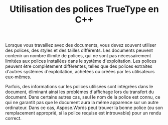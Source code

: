 ﻿---
title: Utilisation des polices TrueType en C++
second_title: Aspose.Words pour C++
articleTitle: Utilisation des polices TrueType
linktitle: Utilisation des polices TrueType
description: "Aspose.Words pour C++ peut trouver la bonne police ou son remplacement approprié pour un rendu correct du document. Cela garantit que la différence entre le document affiché et l'original est minimale lorsqu'il n'y a pas assez d'informations sur une police."
type: docs
weight: 20
url: /fr/cpp/using-truetype-fonts/
---

Lorsque vous travaillez avec des documents, vous devez souvent utiliser des polices, des styles et des tailles différents. Les documents peuvent contenir un nombre illimité de polices, qui ne sont pas nécessairement limitées aux polices installées dans le système d'exploitation. Les polices peuvent être complètement différentes, telles que des polices extraites d'autres systèmes d'exploitation, achetées ou créées par les utilisateurs eux-mêmes.

Parfois, des informations sur les polices utilisées sont intégrées dans le document, éliminant ainsi les problèmes d'affichage lors du transfert du document. Dans certains autres cas, seul le nom de la police est connu, ce qui ne garantit pas que le document aura la même apparence sur un autre ordinateur. Dans ce cas, Aspose.Words peut trouver la bonne police (ou son remplacement approprié, si la police requise est introuvable) pour un rendu correct.
